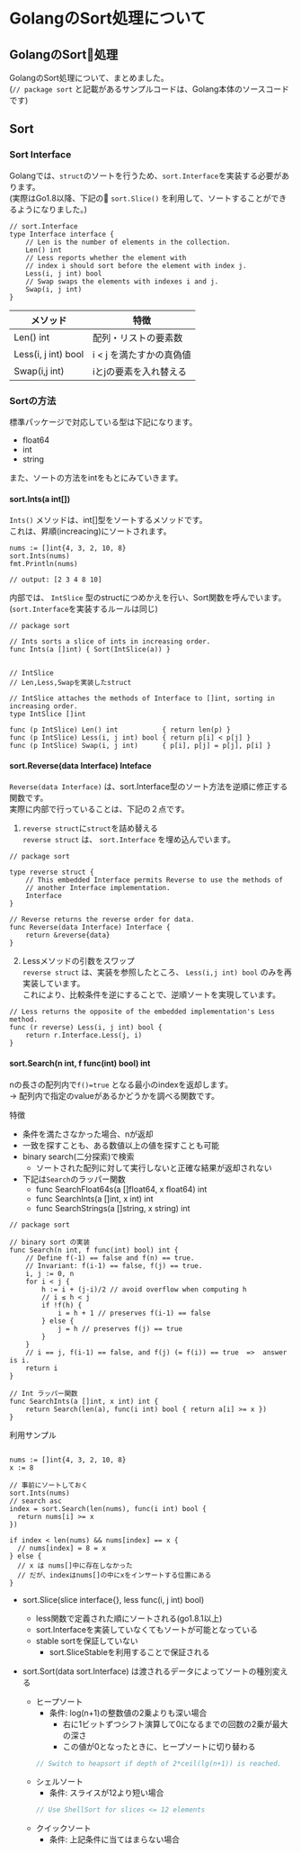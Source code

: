 # GolangのSort処理について

## GolangのSort処理
GolangのSort処理について、まとめました。  
(`// package sort` と記載があるサンプルコードは、Golang本体のソースコードです)

## Sort
### Sort Interface
Golangでは、`struct`のソートを行うため、`sort.Interface`を実装する必要があります。  
(実際はGo1.8以降、下記の `sort.Slice()` を利用して、ソートすることができるようになりました。)  
  
```golang
// sort.Interface
type Interface interface {
    // Len is the number of elements in the collection.
    Len() int
    // Less reports whether the element with
    // index i should sort before the element with index j.
    Less(i, j int) bool
    // Swap swaps the elements with indexes i and j.
    Swap(i, j int)
}
```
| メソッド                | 特徴              |
|---------------------|-----------------|
| Len() int           | 配列・リストの要素数      |
| Less(i, j int) bool | i < j を満たすかの真偽値 |
| Swap(i,j int)       | iとjの要素を入れ替える    |

### Sortの方法
標準パッケージで対応している型は下記になります。
- float64
- int
- string

また、ソートの方法をintをもとにみていきます。

#### sort.Ints(a int[])
`Ints()` メソッドは、int[]型をソートするメソッドです。  
これは、昇順(increacing)にソートされます。  
```golang
nums := []int{4, 3, 2, 10, 8}
sort.Ints(nums)
fmt.Println(nums)

// output: [2 3 4 8 10]
```

内部では、 `IntSlice` 型のstructにつめかえを行い、Sort関数を呼んでいます。  
(`sort.Interface`を実装するルールは同じ)
```golang
// package sort

// Ints sorts a slice of ints in increasing order.
func Ints(a []int) { Sort(IntSlice(a)) }


// IntSlice
// Len,Less,Swapを実装したstruct

// IntSlice attaches the methods of Interface to []int, sorting in increasing order.
type IntSlice []int

func (p IntSlice) Len() int           { return len(p) }
func (p IntSlice) Less(i, j int) bool { return p[i] < p[j] }
func (p IntSlice) Swap(i, j int)      { p[i], p[j] = p[j], p[i] }
```

#### sort.Reverse(data Interface) Inteface
`Reverse(data Interface)` は、sort.Interface型のソート方法を逆順に修正する関数です。  
実際に内部で行っていることは、下記の２点です。  
1. `reverse struct`に`struct`を詰め替える  
`reverse struct` は、 `sort.Interface` を埋め込んでいます。  
```golang
// package sort

type reverse struct {
	// This embedded Interface permits Reverse to use the methods of
	// another Interface implementation.
	Interface
}

// Reverse returns the reverse order for data.
func Reverse(data Interface) Interface {
	return &reverse{data}
}
```

2. Lessメソッドの引数をスワップ  
`reverse struct` は、実装を参照したところ、
`Less(i,j int) bool` のみを再実装しています。  
これにより、比較条件を逆にすることで、逆順ソートを実現しています。
```golang
// Less returns the opposite of the embedded implementation's Less method.
func (r reverse) Less(i, j int) bool {
	return r.Interface.Less(j, i)
}
```

#### sort.Search(n int, f func(int) bool) int
nの長さの配列内で`f()=true` となる最小のindexを返却します。  
→ 配列内で指定のvalueがあるかどうかを調べる関数です。  

特徴
- 条件を満たさなかった場合、nが返却
- 一致を探すことも、ある数値以上の値を探すことも可能
- binary search(二分探索)で検索
  - ソートされた配列に対して実行しないと正確な結果が返却されない
- 下記は`Search`のラッパー関数
  - func SearchFloat64s(a []float64, x float64) int
  - func SearchInts(a []int, x int) int
  - func SearchStrings(a []string, x string) int

```golang
// package sort

// binary sort の実装
func Search(n int, f func(int) bool) int {
	// Define f(-1) == false and f(n) == true.
	// Invariant: f(i-1) == false, f(j) == true.
	i, j := 0, n
	for i < j {
		h := i + (j-i)/2 // avoid overflow when computing h
		// i ≤ h < j
		if !f(h) {
			i = h + 1 // preserves f(i-1) == false
		} else {
			j = h // preserves f(j) == true
		}
	}
	// i == j, f(i-1) == false, and f(j) (= f(i)) == true  =>  answer is i.
	return i
}

// Int ラッパー関数
func SearchInts(a []int, x int) int {
	return Search(len(a), func(i int) bool { return a[i] >= x })
}
```

利用サンプル
```golang

nums := []int{4, 3, 2, 10, 8}
x := 8

// 事前にソートしておく
sort.Ints(nums)
// search asc
index = sort.Search(len(nums), func(i int) bool {
  return nums[i] >= x
})

if index < len(nums) && nums[index] == x {
  // nums[index] = 8 = x
} else {
  // x は nums[]中に存在しなかった
  // だが、indexはnums[]の中にxをインサートする位置にある
}
```

- sort.Slice(slice interface{}, less func(i, j int) bool)
  - less関数で定義された順にソートされる(go1.8.1以上)
  - sort.Interfaceを実装していなくてもソートが可能となっている
  - stable sortを保証していない
    - sort.SliceStableを利用することで保証される

- sort.Sort(data sort.Interface) は渡されるデータによってソートの種別変える
  - ヒープソート
    - 条件: log(n+1)の整数値の2乗よりも深い場合
      - 右に1ビットずつシフト演算して0になるまでの回数の2乗が最大の深さ
      - この値が0となったときに、ヒープソートに切り替わる
    ```go
    // Switch to heapsort if depth of 2*ceil(lg(n+1)) is reached.
    ```
  - シェルソート
    - 条件: スライスが12より短い場合
    ```go
    // Use ShellSort for slices <= 12 elements
    ```
  - クイックソート
    - 条件: 上記条件に当てはまらない場合